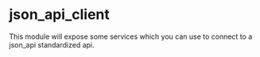 # json_api_client #

This module will expose some services which you can use to connect to a json_api standardized api.
